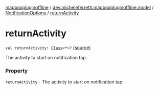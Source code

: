 [mapboxpluginoffline](../../index.md) / [dev.micheleferretti.mapboxpluginoffline.model](../index.md) / [NotificationOptions](index.md) / [returnActivity](./return-activity.md)

# returnActivity

`val returnActivity: `[`Class`](https://docs.oracle.com/javase/6/docs/api/java/lang/Class.html)`<*>?` [(source)](https://github.com/xit0c/mapbox-plugin-offline/tree/master/mapboxpluginoffline/src/main/java/dev/micheleferretti/mapboxpluginoffline/model/NotificationOptions.kt#L29)

The activity to start on notification tap.

### Property

`returnActivity` - The activity to start on notification tap.